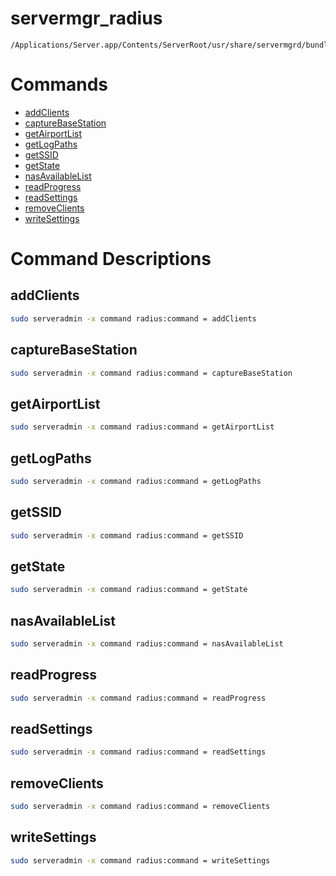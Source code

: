 # servermgr_radius

```console
/Applications/Server.app/Contents/ServerRoot/usr/share/servermgrd/bundles/servermgr_radius.bundle/Contents/MacOS/servermgr_radius
```

# Commands

* [addClients](https://github.com/erikberglund/servermgr_commands/blob/master/servermgr_radius.md#addclients)
* [captureBaseStation](https://github.com/erikberglund/servermgr_commands/blob/master/servermgr_radius.md#capturebasestation)
* [getAirportList](https://github.com/erikberglund/servermgr_commands/blob/master/servermgr_radius.md#getairportlist)
* [getLogPaths](https://github.com/erikberglund/servermgr_commands/blob/master/servermgr_radius.md#getlogpaths)
* [getSSID](https://github.com/erikberglund/servermgr_commands/blob/master/servermgr_radius.md#getssid)
* [getState](https://github.com/erikberglund/servermgr_commands/blob/master/servermgr_radius.md#getstate)
* [nasAvailableList](https://github.com/erikberglund/servermgr_commands/blob/master/servermgr_radius.md#nasavailablelist)
* [readProgress](https://github.com/erikberglund/servermgr_commands/blob/master/servermgr_radius.md#readprogress)
* [readSettings](https://github.com/erikberglund/servermgr_commands/blob/master/servermgr_radius.md#readsettings)
* [removeClients](https://github.com/erikberglund/servermgr_commands/blob/master/servermgr_radius.md#removeclients)
* [writeSettings](https://github.com/erikberglund/servermgr_commands/blob/master/servermgr_radius.md#writesettings)

# Command Descriptions

## addClients

```bash
sudo serveradmin -x command radius:command = addClients
```

## captureBaseStation

```bash
sudo serveradmin -x command radius:command = captureBaseStation
```

## getAirportList

```bash
sudo serveradmin -x command radius:command = getAirportList
```

## getLogPaths

```bash
sudo serveradmin -x command radius:command = getLogPaths
```

## getSSID

```bash
sudo serveradmin -x command radius:command = getSSID
```

## getState

```bash
sudo serveradmin -x command radius:command = getState
```

## nasAvailableList

```bash
sudo serveradmin -x command radius:command = nasAvailableList
```

## readProgress

```bash
sudo serveradmin -x command radius:command = readProgress
```

## readSettings

```bash
sudo serveradmin -x command radius:command = readSettings
```

## removeClients

```bash
sudo serveradmin -x command radius:command = removeClients
```

## writeSettings

```bash
sudo serveradmin -x command radius:command = writeSettings
```

